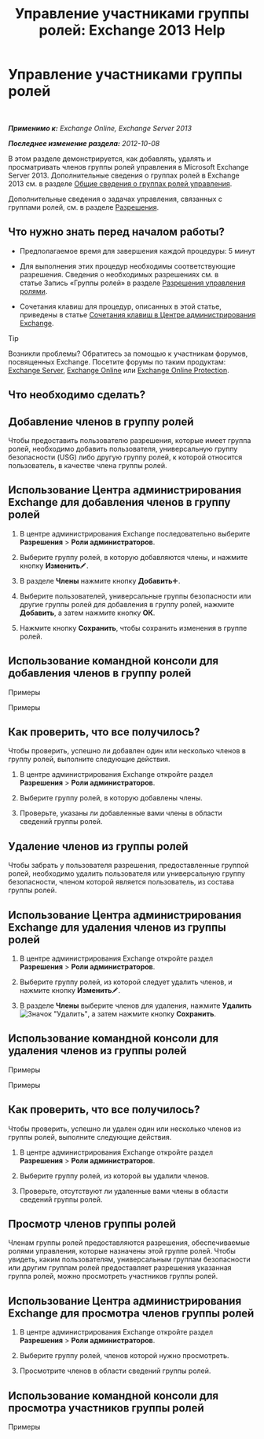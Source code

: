 ﻿---
title: 'Управление участниками группы ролей: Exchange 2013 Help'
TOCTitle: Управление участниками группы ролей
ms:assetid: c064729d-7cda-47fc-b105-acf4b300d430
ms:mtpsurl: https://technet.microsoft.com/ru-ru/library/JJ657492(v=EXCHG.150)
ms:contentKeyID: 50489076
ms.date: 05/22/2018
mtps_version: v=EXCHG.150
ms.translationtype: MT
---

# Управление участниками группы ролей

 

_**Применимо к:** Exchange Online, Exchange Server 2013_

_**Последнее изменение раздела:** 2012-10-08_

В этом разделе демонстрируется, как добавлять, удалять и просматривать членов группы ролей управления в Microsoft Exchange Server 2013. Дополнительные сведения о группах ролей в Exchange 2013 см. в разделе [Общие сведения о группах ролей управления](understanding-management-role-groups-exchange-2013-help.md).

Дополнительные сведения о задачах управления, связанных с группами ролей, см. в разделе [Разрешения](permissions-exchange-2013-help.md).

## Что нужно знать перед началом работы?

  - Предполагаемое время для завершения каждой процедуры: 5 минут

  - Для выполнения этих процедур необходимы соответствующие разрешения. Сведения о необходимых разрешениях см. в статье Запись «Группы ролей» в разделе [Разрешения управления ролями](role-management-permissions-exchange-2013-help.md).

  - Сочетания клавиш для процедур, описанных в этой статье, приведены в статье [Сочетания клавиш в Центре администрирования Exchange](keyboard-shortcuts-in-the-exchange-admin-center-exchange-online-protection-help.md).

> [!TIP]  
> Возникли проблемы? Обратитесь за помощью к участникам форумов, посвященных Exchange. Посетите форумы по таким продуктам: <a href="https://go.microsoft.com/fwlink/p/?linkid=60612">Exchange Server</a>, <a href="https://go.microsoft.com/fwlink/p/?linkid=267542">Exchange Online</a> или <a href="https://go.microsoft.com/fwlink/p/?linkid=285351">Exchange Online Protection</a>.


## Что необходимо сделать?

## Добавление членов в группу ролей

Чтобы предоставить пользователю разрешения, которые имеет группа ролей, необходимо добавить пользователя, универсальную группу безопасности (USG) либо другую группу ролей, к которой относится пользователь, в качестве члена группы ролей.

## Использование Центра администрирования Exchange для добавления членов в группу ролей

1.  В центре администрирования Exchange последовательно выберите **Разрешения** \> **Роли администраторов**.

2.  Выберите группу ролей, в которую добавляются члены, и нажмите кнопку **Изменить**![Значок редактирования](images/Bb124582.6f53ccb2-1f13-4c02-bea0-30690e6ea71d(EXCHG.150).gif "Значок редактирования").

3.  В разделе **Члены** нажмите кнопку **Добавить**![Значок добавления](images/JJ218640.c1e75329-d6d7-4073-a27d-498590bbb558(EXCHG.150).gif "Значок добавления").

4.  Выберите пользователей, универсальные группы безопасности или другие группы ролей для добавления в группу ролей, нажмите **Добавить**, а затем нажмите кнопку **ОК**.

5.  Нажмите кнопку **Сохранить**, чтобы сохранить изменения в группе ролей.

## Использование командной консоли для добавления членов в группу ролей

Примеры

Примеры

## Как проверить, что все получилось?

Чтобы проверить, успешно ли добавлен один или несколько членов в группу ролей, выполните следующие действия.

1.  В центре администрирования Exchange откройте раздел **Разрешения** \> **Роли администраторов**.

2.  Выберите группу ролей, в которую добавлены члены.

3.  Проверьте, указаны ли добавленные вами члены в области сведений группы ролей.

## Удаление членов из группы ролей

Чтобы забрать у пользователя разрешения, предоставленные группой ролей, необходимо удалить пользователя или универсальную группу безопасности, членом которой является пользователь, из состава группы ролей.

## Использование Центра администрирования Exchange для удаления членов из группы ролей

1.  В центре администрирования Exchange откройте раздел **Разрешения** \> **Роли администраторов**.

2.  Выберите группу ролей, из которой следует удалить членов, и нажмите кнопку **Изменить**![Значок редактирования](images/Bb124582.6f53ccb2-1f13-4c02-bea0-30690e6ea71d(EXCHG.150).gif "Значок редактирования").

3.  В разделе **Члены** выберите членов для удаления, нажмите **Удалить**![Значок "Удалить"](images/JJ657492.479b6ced-8d64-4277-a725-f17fea202b28(EXCHG.150).gif "Значок \"Удалить\""), а затем нажмите кнопку **Сохранить**.

## Использование командной консоли для удаления членов из группы ролей

Примеры

Примеры

## Как проверить, что все получилось?

Чтобы проверить, успешно ли удален один или несколько членов из группы ролей, выполните следующие действия.

1.  В центре администрирования Exchange откройте раздел **Разрешения** \> **Роли администраторов**.

2.  Выберите группу ролей, из которой вы удалили членов.

3.  Проверьте, отсутствуют ли удаленные вами члены в области сведений группы ролей.

## Просмотр членов группы ролей

Членам группы ролей предоставляются разрешения, обеспечиваемые ролями управления, которые назначены этой группе ролей. Чтобы увидеть, каким пользователям, универсальным группам безопасности или другим группам ролей предоставляет разрешения указанная группа ролей, можно просмотреть участников группы ролей.

## Использование Центра администрирования Exchange для просмотра членов группы ролей

1.  В центре администрирования Exchange откройте раздел **Разрешения** \> **Роли администраторов**.

2.  Выберите группу ролей, членов которой нужно просмотреть.

3.  Просмотрите членов в области сведений группы ролей.

## Использование командной консоли для просмотра участников группы ролей

Примеры

